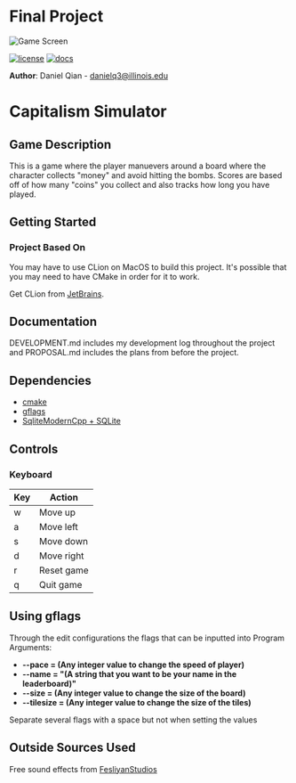 # Final Project
![Game Screen](/Users/daqian/Downloads/game.png)

[![license](https://img.shields.io/badge/license-MIT-green)](LICENSE)
[![docs](https://img.shields.io/badge/docs-yes-brightgreen)](docs/README.md)

**Author**: Daniel Qian - [danielq3@illinois.edu](mailto:danielq3@illinois.edu)
# Capitalism Simulator

## Game Description

This is a game where the player manuevers around a board where the character collects "money" and avoid 
hitting the bombs. Scores are based off of how many "coins" you collect and also tracks how long you have played.
    
## Getting Started 

### Project Based On
You may have to use CLion on MacOS to build this project. It's possible that you may need to have CMake in order
for it to work.

Get CLion from [JetBrains](https://www.jetbrains.com/clion/).

## Documentation
DEVELOPMENT.md includes my development log throughout the project and PROPOSAL.md includes the plans from before
the project.

## Dependencies
* [cmake](https://cmake.org/)
* [gflags](https://github.com/gflags/gflags)
* [SqliteModernCpp + SQLite](https://github.com/SqliteModernCpp/sqlite_modern_cpp/tree/dev)

## Controls

### Keyboard

Key | Action
--- | ------
w | Move up
a | Move left
s | Move down
d | Move right
r | Reset game
q | Quit game

## Using gflags
Through the edit configurations the flags that can be inputted into Program Arguments:
- **--pace = (Any integer value to change the speed of player)**
- **--name = "(A string that you want to be your name in the leaderboard)"**
- **--size = (Any integer value to change the size of the board)**
- **--tilesize = (Any integer value to change the size of the tiles)**

Separate several flags with a space but not when setting the values

## Outside Sources Used

Free sound effects from [FesliyanStudios](https://www.fesliyanstudios.com)